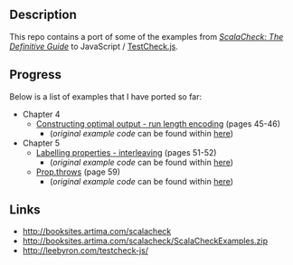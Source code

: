 ## Description

This repo contains a port of some of the examples from [_ScalaCheck: The Definitive Guide_](http://www.artima.com/shop/scalacheck) to JavaScript / [TestCheck.js](http://leebyron.com/testcheck-js/).

## Progress

Below is a list of examples that I have ported so far:

* Chapter 4
    * [Constructing optimal output - run length encoding](src/chapter4) (pages 45-46)
        * (_original example code_ can be found within [here](http://booksites.artima.com/scalacheck/examples/html/ch04.html#sec6))
* Chapter 5
    * [Labelling properties - interleaving](src/chapter5/Interleaving) (pages 51-52)
        * (_original example code_ can be found within [here](http://booksites.artima.com/scalacheck/examples/html/ch05.html#sec1))
    * [Prop.throws](src/chapter5/throwsTests.js) (page 59)
        * (_original example code_ can be found within [here](http://booksites.artima.com/scalacheck/examples/html/ch05.html#sec2))

## Links

* http://booksites.artima.com/scalacheck
* http://booksites.artima.com/scalacheck/ScalaCheckExamples.zip
* http://leebyron.com/testcheck-js/
